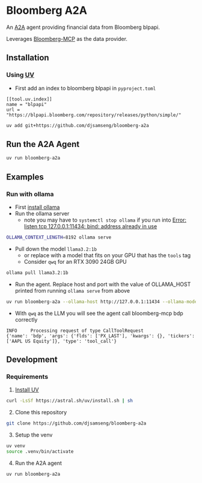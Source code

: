 # Bloomberg A2A

An [A2A](https://github.com/google/A2A) agent providing financial data from Bloomberg blpapi.

Leverages [Bloomberg-MCP](https://github.com/djsamseng/bloomberg-mcp) as the data provider.

## Installation
### Using [UV](https://docs.astral.sh/uv/getting-started/installation/)
- First add an index to bloomberg blpapi in `pyproject.toml`
```
[[tool.uv.index]]
name = "blpapi"
url = "https://blpapi.bloomberg.com/repository/releases/python/simple/"
```

```bash
uv add git+https://github.com/djsamseng/bloomberg-a2a
```

## Run the A2A Agent
```bash
uv run bloomberg-a2a
```

## Examples
### Run with ollama
- First [install ollama](https://ollama.com/download)
- Run the ollama server
  - note you may have to `systemctl stop ollama` if you run into [Error: listen tcp 127.0.0.1:11434: bind: address already in use](https://github.com/ollama/ollama/issues/707#issuecomment-1752096265)
```bash
OLLAMA_CONTEXT_LENGTH=8192 ollama serve
```
- Pull down the model `llama3.2:1b`
  - or replace with a model that fits on your GPU that has the `tools` tag
  - Consider `qwq` for an RTX 3090 24GB GPU
```bash
ollama pull llama3.2:1b
```
- Run the agent. Replace host and port with the value of OLLAMA_HOST printed from running `ollama serve` from above
```bash
uv run bloomberg-a2a --ollama-host http://127.0.0.1:11434 --ollama-model llama3.2:1b
```
- With `qwq` as the LLM you will see the agent call bloomberg-mcp bdp correctly
```
INFO     Processing request of type CallToolRequest
{'name': 'bdp', 'args': {'flds': ['PX_LAST'], 'kwargs': {}, 'tickers': ['AAPL US Equity']}, 'type': 'tool_call'}
```



## Development
### Requirements
1. [Install UV](https://docs.astral.sh/uv/getting-started/installation/)
```bash
curl -LsSf https://astral.sh/uv/install.sh | sh
```
2. Clone this repository
```bash
git clone https://github.com/djsamseng/bloomberg-a2a
```
3. Setup the venv
```bash
uv venv
source .venv/bin/activate
```
4. Run the A2A agent
```bash
uv run bloomberg-a2a
```
